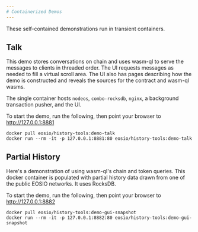 ```yaml
---
# Containerized Demos
---
```


These self-contained demonstrations run in transient containers.

## Talk

This demo stores conversations on chain and uses wasm-ql to serve the messages to clients 
in threaded order. The UI requests messages as needed to fill a virtual scroll area. The
UI also has pages describing how the demo is constructed and reveals the sources for the
contract and wasm-ql wasms.

The single container hosts `nodeos`, `combo-rocksdb`, `nginx`, a background transaction
pusher, and the UI.

To start the demo, run the following, then point your browser to http://127.0.0.1:8881

```
docker pull eosio/history-tools:demo-talk
docker run --rm -it -p 127.0.0.1:8881:80 eosio/history-tools:demo-talk
```

## Partial History

Here's a demonstration of using wasm-ql's chain and token queries. This docker container
is populated with partial history data drawn from one of the public EOSIO networks.
It uses RocksDB.

To start the demo, run the following, then point your browser to http://127.0.0.1:8882

```
docker pull eosio/history-tools:demo-gui-snapshot
docker run --rm -it -p 127.0.0.1:8882:80 eosio/history-tools:demo-gui-snapshot
```
